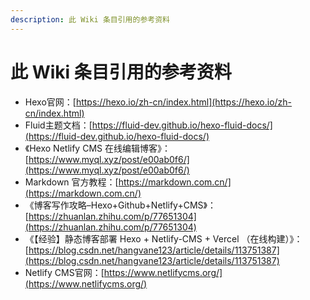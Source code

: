 ```yaml
---
description: 此 Wiki 条目引用的参考资料
---
```


# 此 Wiki 条目引用的参考资料

* Hexo官网：[https://hexo.io/zh-cn/index.html](https://hexo.io/zh-cn/index.html)
* Fluid主题文档：[https://fluid-dev.github.io/hexo-fluid-docs/](https://fluid-dev.github.io/hexo-fluid-docs/)
* 《Hexo Netlify CMS 在线编辑博客》：[https://www.myql.xyz/post/e00ab0f6/](https://www.myql.xyz/post/e00ab0f6/)
* Markdown 官方教程：[https://markdown.com.cn/](https://markdown.com.cn/)
* 《博客写作攻略–Hexo+Github+Netlify+CMS》：[https://zhuanlan.zhihu.com/p/77651304](https://zhuanlan.zhihu.com/p/77651304)
* 《【经验】静态博客部署 Hexo + Netlify-CMS + Vercel （在线构建）》：[https://blog.csdn.net/hangvane123/article/details/113751387](https://blog.csdn.net/hangvane123/article/details/113751387)
* Netlify CMS官网：[https://www.netlifycms.org/](https://www.netlifycms.org/)

